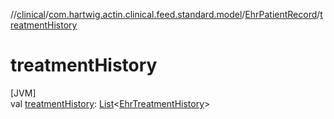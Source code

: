 //[clinical](../../../index.md)/[com.hartwig.actin.clinical.feed.standard.model](../index.md)/[EhrPatientRecord](index.md)/[treatmentHistory](treatment-history.md)

# treatmentHistory

[JVM]\
val [treatmentHistory](treatment-history.md): [List](https://kotlinlang.org/api/latest/jvm/stdlib/kotlin.collections/-list/index.html)&lt;[EhrTreatmentHistory](../-ehr-treatment-history/index.md)&gt;
